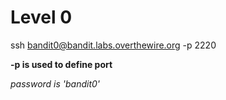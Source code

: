 # Level 0 
ssh bandit0@bandit.labs.overthewire.org -p 2220 

**-p is used to define port**

*password is 'bandit0'*


